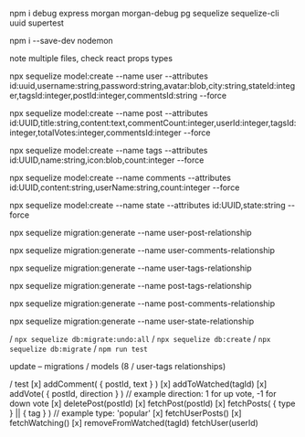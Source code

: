 npm i debug express morgan morgan-debug pg sequelize sequelize-cli uuid supertest

npm i --save-dev nodemon

note multiple files, check react props types

<!-- migration reset / undo -->

npx sequelize model:create --name user --attributes id:uuid,username:string,password:string,avatar:blob,city:string,stateId:integer,tagsId:integer,postId:integer,commentsId:string --force

npx sequelize model:create --name post --attributes id:UUID,title:string,content:text,commentCount:integer,userId:integer,tagsId:integer,totalVotes:integer,commentsId:integer --force

npx sequelize model:create --name tags --attributes id:UUID,name:string,icon:blob,count:integer --force

npx sequelize model:create --name comments --attributes id:UUID,content:string,userName:string,count:integer --force

npx sequelize model:create --name state --attributes id:UUID,state:string --force

npx sequelize migration:generate --name user-post-relationship

npx sequelize migration:generate --name user-comments-relationship

npx sequelize migration:generate --name user-tags-relationship

npx sequelize migration:generate --name post-tags-relationship

npx sequelize migration:generate --name post-comments-relationship

npx sequelize migration:generate --name user-state-relationship

/ `npx sequelize db:migrate:undo:all`
/ `npx sequelize db:create`
/ `npx sequelize db:migrate`
/ `npm run test`

update – migrations / models (8 / user-tags relationships)

/ test 
[x] addComment( { postId, text } )
[x] addToWatched(tagId)
[x] addVote( { postId, direction } ) // example direction: 1 for up vote, -1 for down vote
[x] deletePost(postId)
[x] fetchPost(postId)
[x] fetchPosts( { type } || { tag } ) // example type: 'popular'
[x] fetchUserPosts()
[x] fetchWatching()
[x] removeFromWatched(tagId)
fetchUser(userId)

